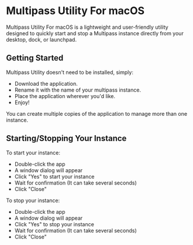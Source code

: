 # Multipass Utility For macOS
Multipass Utility For macOS is a lightweight and user-friendly utility designed to quickly start and stop a Multipass instance directly from your desktop, dock, or launchpad.

## Getting Started
Multipass Utility doesn't need to be installed, simply:

 * Download the application.
 * Rename it with the name of your multipass instance.
 * Place the application wherever you'd like.
 * Enjoy!

You can create multiple copies of the application to manage more than one instance.

## Starting/Stopping Your Instance
To start your instance:
* Double-click the app
* A window dialog will appear
* Click "Yes" to start your instance
* Wait for confirmation (It can take several seconds)
* Click "Close"
 
To stop your instance:
* Double-click the app
* A window dialog will appear
* Click "Yes" to stop your instance
* Wait for confirmation (It can take several seconds)
* Click "Close"
